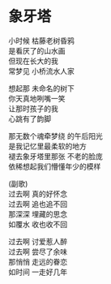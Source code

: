 # 象牙塔

小时候  枯藤老树昏鸦  
是看厌了的山水画  
但现在长大的我  
常梦见  小桥流水人家  

想起那  未命名的树下  
你天真地咧嘴一笑  
让那时孩子的我  
心跳有了韵脚  

那无数个魂牵梦绕  的午后阳光  
是我记忆里最柔软的地方  
褪去象牙塔里那张  不老的脸庞  
依稀想起我们懵懂年少的模样  

(副歌)  
过去啊  真的好怀念  
过去啊  追也追不回  
那深深  埋藏的思念  
如覆水  收也收不回  

过去啊  讨爱惹人醉  
过去啊  尝尽了余味  
那悄悄  走远的眷恋  
如时间  一走好几年  

